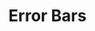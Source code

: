 ---
title: Error Bars
description: Learn how to add error bars to graphs along with custom best fit lines.
tutorial: true
layout: tutorial
---